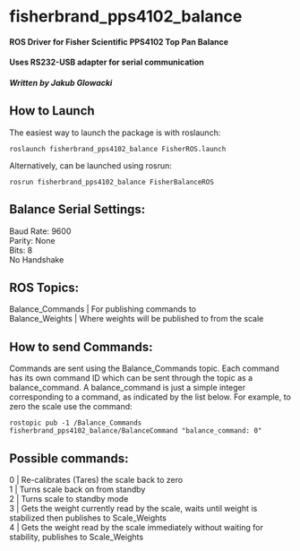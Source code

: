 # fisherbrand_pps4102_balance
#### ROS Driver for Fisher Scientific PPS4102 Top Pan Balance
#### Uses RS232-USB adapter for serial communication
##### Written by Jakub Glowacki

## How to Launch
The easiest way to launch the package is with roslaunch:
```
roslaunch fisherbrand_pps4102_balance FisherROS.launch
```
Alternatively, can be launched using rosrun:
```
rosrun fisherbrand_pps4102_balance FisherBalanceROS
```

## Balance Serial Settings:
Baud Rate: 9600\
Parity: None\
Bits: 8\
No Handshake

## ROS Topics:
Balance_Commands | For publishing commands to\
Balance_Weights | Where weights will be published to from the scale

## How to send Commands:
Commands are sent using the Balance_Commands topic. Each command has its own command ID which can be sent through the topic as a balance_command. A balance_command is just a simple integer corresponding to a command, as indicated by the list below. For example, to zero the scale use the command:
```
rostopic pub -1 /Balance_Commands fisherbrand_pps4102_balance/BalanceCommand "balance_command: 0" 

```

## Possible commands:
0 | Re-calibrates (Tares) the scale back to zero\
1 | Turns scale back on from standby\
2 | Turns scale to standby mode\
3 | Gets the weight currently read by the scale, waits until weight is stabilized then publishes to Scale_Weights\
4 | Gets the weight read by the scale immediately without waiting for stability, publishes to Scale_Weights
